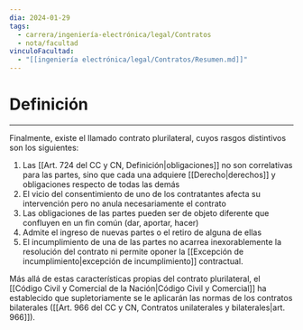 ```yaml
---
dia: 2024-01-29
tags:
  - carrera/ingeniería-electrónica/legal/Contratos
  - nota/facultad
vinculoFacultad:
  - "[[ingeniería electrónica/legal/Contratos/Resumen.md]]"
---
```

# Definición
---
Finalmente, existe el llamado contrato plurilateral, cuyos rasgos distintivos son los siguientes: 
1. Las [[Art. 724 del CC y CN, Definición|obligaciones]] no son correlativas para las partes, sino que cada una adquiere [[Derecho|derechos]] y obligaciones respecto de todas las demás
2. El vicio del consentimiento de uno de los contratantes afecta su intervención pero no anula necesariamente el contrato
3. Las obligaciones de las partes pueden ser de objeto diferente que confluyen en un fin común (dar, aportar, hacer)
4. Admite el ingreso de nuevas partes o el retiro de alguna de ellas
5. El incumplimiento de una de las partes no acarrea inexorablemente la resolución del contrato ni permite oponer la [[Excepción de incumplimiento|excepción de incumplimiento]] contractual. 

Más allá de estas características propias del contrato plurilateral, el [[Código Civil y Comercial de la Nación|Código Civil y Comercial]] ha establecido que supletoriamente se le aplicarán las normas de los contratos bilaterales ([[Art. 966 del CC y CN, Contratos unilaterales y bilaterales|art. 966]]).